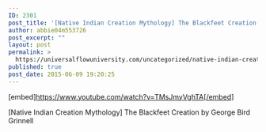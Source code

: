 ```yaml
---
ID: 2301
post_title: '[Native Indian Creation Mythology] The Blackfeet Creation (Audiobook)'
author: abbie04m553726
post_excerpt: ""
layout: post
permalink: >
  https://universalflowuniversity.com/uncategorized/native-indian-creation-mythology-the-blackfeet-creation-audiobook/
published: true
post_date: 2015-06-09 19:20:25
---
```

[embed]https://www.youtube.com/watch?v=TMsJmyVghTA[/embed]<br>
<p>[Native Indian Creation Mythology] The Blackfeet Creation by George Bird Grinnell</p>